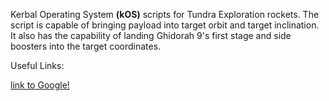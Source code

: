  Kerbal Operating System **(kOS)** scripts for Tundra Exploration rockets. 
 The script is capable of bringing payload into target orbit and target inclination. 
 It also has the capability of landing Ghidorah 9's first stage and side boosters into the target coordinates.
 
 Useful Links:
 
 [link to Google!](https://acr8133.github.io/TUNDRA-Launch-Script/)
